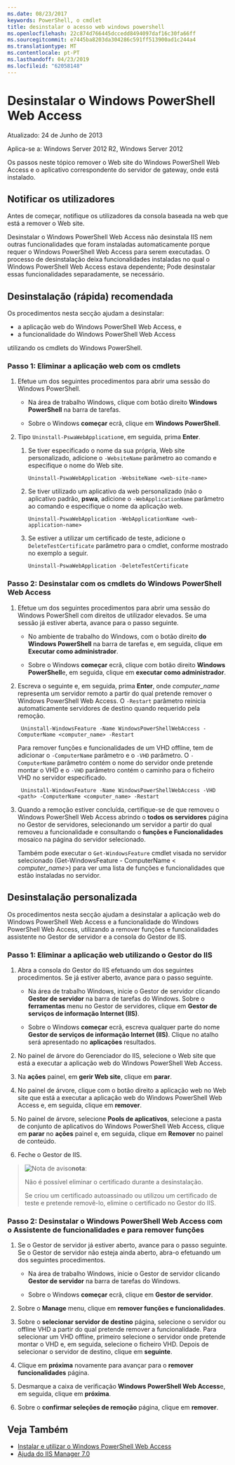 ```yaml
---
ms.date: 08/23/2017
keywords: PowerShell, o cmdlet
title: desinstalar o acesso web windows powershell
ms.openlocfilehash: 22c874d766445dccedd8494097daf16c30fa66ff
ms.sourcegitcommit: e7445ba8203da304286c591ff513900ad1c244a4
ms.translationtype: MT
ms.contentlocale: pt-PT
ms.lasthandoff: 04/23/2019
ms.locfileid: "62058148"
---
```

# <a name="uninstall-windows-powershell-web-access"></a>Desinstalar o Windows PowerShell Web Access

Atualizado: 24 de Junho de 2013

Aplica-se a: Windows Server 2012 R2, Windows Server 2012

Os passos neste tópico remover o Web site do Windows PowerShell Web Access e o aplicativo correspondente do servidor de gateway, onde está instalado.

## <a name="notify-users"></a>Notificar os utilizadores

Antes de começar, notifique os utilizadores da consola baseada na web que está a remover o Web site.

Desinstalar o Windows PowerShell Web Access não desinstala IIS nem outras funcionalidades que foram instaladas automaticamente porque requer o Windows PowerShell Web Access para serem executadas.
O processo de desinstalação deixa funcionalidades instaladas no qual o Windows PowerShell Web Access estava dependente; Pode desinstalar essas funcionalidades separadamente, se necessário.

## <a name="recommended-quick-uninstallation"></a>Desinstalação (rápida) recomendada

Os procedimentos nesta secção ajudam a desinstalar:

- a aplicação web do Windows PowerShell Web Access, e
- a funcionalidade do Windows PowerShell Web Access

utilizando os cmdlets do Windows PowerShell.

### <a name="step-1-delete-the-web-application-using-cmdlets"></a>Passo 1: Eliminar a aplicação web com os cmdlets

1. Efetue um dos seguintes procedimentos para abrir uma sessão do Windows PowerShell.

    -   Na área de trabalho Windows, clique com botão direito **Windows PowerShell** na barra de tarefas.

    -   Sobre o Windows **começar** ecrã, clique em **Windows PowerShell**.

2. Tipo `Uninstall-PswaWebApplication`e, em seguida, prima **Enter**.
   1. Se tiver especificado o nome da sua própria, Web site personalizado, adicione o `-WebsiteName` parâmetro ao comando e especifique o nome do Web site.

        `Uninstall-PswaWebApplication -WebsiteName <web-site-name>`
   1. Se tiver utilizado um aplicativo da web personalizado (não o aplicativo padrão, **pswa**, adicione o `-WebApplicationName` parâmetro ao comando e especifique o nome da aplicação web.

        `Uninstall-PswaWebApplication -WebApplicationName <web-application-name>`
   1. Se estiver a utilizar um certificado de teste, adicione o `DeleteTestCertificate` parâmetro para o cmdlet, conforme mostrado no exemplo a seguir.

        `Uninstall-PswaWebApplication -DeleteTestCertificate`

### <a name="step-2-uninstall-windows-powershell-web-access-using-cmdlets"></a>Passo 2: Desinstalar com os cmdlets do Windows PowerShell Web Access

1. Efetue um dos seguintes procedimentos para abrir uma sessão do Windows PowerShell com direitos de utilizador elevados. Se uma sessão já estiver aberta, avance para o passo seguinte.

    -   No ambiente de trabalho do Windows, com o botão direito **do Windows PowerShell** na barra de tarefas e, em seguida, clique em **Executar como administrador**.

    -   Sobre o Windows **começar** ecrã, clique com botão direito **Windows PowerShell**e, em seguida, clique em **executar como administrador**.

1. Escreva o seguinte e, em seguida, prima **Enter**, onde *computer_name* representa um servidor remoto a partir do qual pretende remover o Windows PowerShell Web Access. O `-Restart` parâmetro reinicia automaticamente servidores de destino quando requerido pela remoção.

        Uninstall-WindowsFeature -Name WindowsPowerShellWebAccess -ComputerName <computer_name> -Restart

    Para remover funções e funcionalidades de um VHD offline, tem de adicionar o `-ComputerName` parâmetro e o `-VHD` parâmetro. O `-ComputerName` parâmetro contém o nome do servidor onde pretende montar o VHD e o `-VHD` parâmetro contém o caminho para o ficheiro VHD no servidor especificado.

        Uninstall-WindowsFeature -Name WindowsPowerShellWebAccess -VHD <path> -ComputerName <computer_name> -Restart

1. Quando a remoção estiver concluída, certifique-se de que removeu o Windows PowerShell Web Access abrindo o **todos os servidores** página no Gestor de servidores, selecionando um servidor a partir do qual removeu a funcionalidade e consultando o **funções e Funcionalidades** mosaico na página do servidor selecionado.

    Também pode executar o `Get-WindowsFeature` cmdlet visada no servidor selecionado (Get-WindowsFeature - ComputerName &lt; *computer_name*&gt;) para ver uma lista de funções e funcionalidades que estão instaladas no servidor.

## <a name="custom-uninstallation"></a>Desinstalação personalizada

Os procedimentos nesta secção ajudam a desinstalar a aplicação web do Windows PowerShell Web Access e a funcionalidade do Windows PowerShell Web Access, utilizando a remover funções e funcionalidades assistente no Gestor de servidor e a consola do Gestor de IIS.

### <a name="step-1-delete-the-web-application-using-iis-manager"></a>Passo 1: Eliminar a aplicação web utilizando o Gestor do IIS


1. Abra a consola do Gestor do IIS efetuando um dos seguintes procedimentos. Se já estiver aberto, avance para o passo seguinte.

    -   Na área de trabalho Windows, inicie o Gestor de servidor clicando **Gestor de servidor** na barra de tarefas do Windows. Sobre o **ferramentas** menu no Gestor de servidores, clique em **Gestor de serviços de informação Internet (IIS)**.

    -   Sobre o Windows **começar** ecrã, escreva qualquer parte do nome **Gestor de serviços de informação Internet (IIS)**. Clique no atalho será apresentado no **aplicações** resultados.

1. No painel de árvore do Gerenciador do IIS, selecione o Web site que está a executar a aplicação web do Windows PowerShell Web Access.

1. Na **ações** painel, em **gerir Web site**, clique em **parar**.

1. No painel de árvore, clique com o botão direito a aplicação web no Web site que está a executar a aplicação web do Windows PowerShell Web Access e, em seguida, clique em **remover**.

1. No painel de árvore, selecione **Pools de aplicativos**, selecione a pasta de conjunto de aplicativos do Windows PowerShell Web Access, clique em **parar** no **ações** painel e, em seguida, clique em  **Remover** no painel de conteúdo.

1. Feche o Gestor de IIS.

> ![Nota de aviso](images/SecurityNote.jpeg)**nota**:
>
> Não é possível eliminar o certificado durante a desinstalação.
>
> Se criou um certificado autoassinado ou utilizou um certificado de teste e pretende removê-lo, elimine o certificado no Gestor do IIS.

### <a name="step-2-uninstall-windows-powershell-web-access-using-the-remove-roles-and-features-wizard"></a>Passo 2: Desinstalar o Windows PowerShell Web Access com o Assistente de funcionalidades e para remover funções

1. Se o Gestor de servidor já estiver aberto, avance para o passo seguinte. Se o Gestor de servidor não esteja ainda aberto, abra-o efetuando um dos seguintes procedimentos.

    -   Na área de trabalho Windows, inicie o Gestor de servidor clicando **Gestor de servidor** na barra de tarefas do Windows.

    -   Sobre o Windows **começar** ecrã, clique em **Gestor de servidor**.

1. Sobre o **Manage** menu, clique em **remover funções e funcionalidades**.

1. Sobre o **selecionar servidor de destino** página, selecione o servidor ou offline VHD a partir do qual pretende remover a funcionalidade. Para selecionar um VHD offline, primeiro selecione o servidor onde pretende montar o VHD e, em seguida, selecione o ficheiro VHD. Depois de selecionar o servidor de destino, clique em **seguinte**.

1. Clique em **próxima** novamente para avançar para o **remover funcionalidades** página.

1. Desmarque a caixa de verificação **Windows PowerShell Web Access**e, em seguida, clique em **próxima**.

1. Sobre o **confirmar seleções de remoção** página, clique em **remover**.

## <a name="see-also"></a>Veja Também

- [Instalar e utilizar o Windows PowerShell Web Access](install-and-use-windows-powershell-web-access.md)
- [Ajuda do IIS Manager 7.0](https://technet.microsoft.com/library/cc732664.aspx)